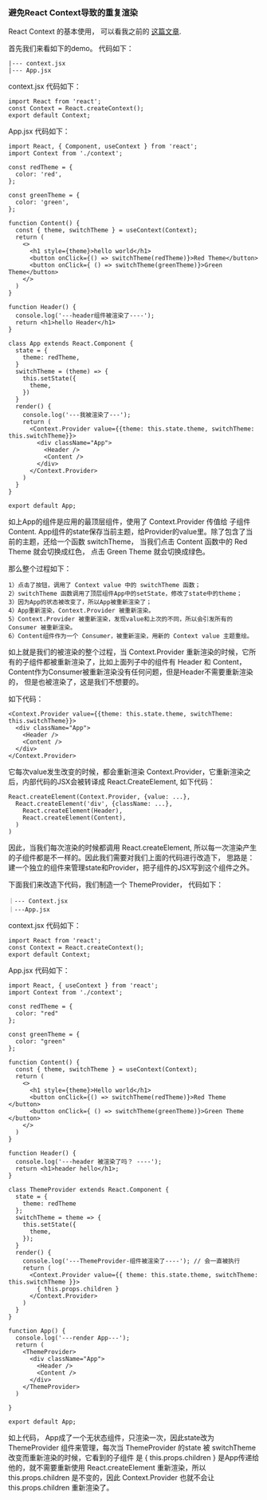 
### 避免React Context导致的重复渲染

React Context 的基本使用， 可以看我之前的 <a href="https://github.com/kongzhi0707/front-end-learn/blob/master/es6/context.md">这篇文章</a>. 

首先我们来看如下的demo。 代码如下：
```
|--- context.jsx
|--- App.jsx
```
context.jsx 代码如下：
```
import React from 'react';
const Context = React.createContext();
export default Context;
```
App.jsx 代码如下：
```
import React, { Component, useContext } from 'react';
import Context from './context';

const redTheme = {
  color: 'red',
};

const greenTheme = {
  color: 'green',
};

function Content() { 
  const { theme, switchTheme } = useContext(Context);
  return (
    <>
      <h1 style={theme}>hello world</h1>
      <button onClick={() => switchTheme(redTheme)}>Red Theme</button>
      <button onClick={ () => switchTheme(greenTheme)}>Green Theme</button>
    </>
  )
}

function Header() { 
  console.log('---header组件被渲染了----');
  return <h1>hello Header</h1>
}

class App extends React.Component { 
  state = {
    theme: redTheme,
  }
  switchTheme = (theme) => { 
    this.setState({
      theme,
    })
  }
  render() { 
    console.log('---我被渲染了---');
    return (
      <Context.Provider value={{theme: this.state.theme, switchTheme: this.switchTheme}}>
        <div className="App">
          <Header />
          <Content />
        </div>
      </Context.Provider>
    )
  }
}

export default App;
```
  如上App的组件是应用的最顶层组件，使用了 Context.Provider 传值给 子组件 Content. App组件的state保存当前主题，给Provider的value里。除了包含了当前的主题，还给一个函数 switchTheme， 当我们点击 Content 函数中的 Red Theme 就会切换成红色， 点击 Green Theme 就会切换成绿色。

  那么整个过程如下：
```
1）点击了按钮，调用了 Context value 中的 switchTheme 函数；
2）switchTheme 函数调用了顶层组件App中的setState，修改了state中的theme；
3）因为App的状态被改变了，所以App被重新渲染了；
4）App重新渲染，Context.Provider 被重新渲染。
5）Context.Provider 被重新渲染，发现value和上次的不同，所以会引发所有的 Consumer 被重新渲染。
6）Content组件作为一个 Consumer，被重新渲染，用新的 Context value 主题重绘。
```
  如上就是我们的被渲染的整个过程，当 Context.Provider 重新渲染的时候，它所有的子组件都被重新渲染了，比如上面列子中的组件有 Header 和 Content，Content作为Consumer被重新渲染没有任何问题，但是Header不需要重新渲染的， 但是也被渲染了，这是我们不想要的。

如下代码：
```
<Context.Provider value={{theme: this.state.theme, switchTheme: this.switchTheme}}>
  <div className="App">
    <Header />
    <Content />
  </div>
</Context.Provider>
```
  它每次value发生改变的时候，都会重新渲染 Context.Provider，它重新渲染之后，内部代码的JSX会被转译成 React.CreateElement, 如下代码：
```
React.createElement(Context.Provider, {value: ...},
  React.createElement('div', {className: ...},
    React.createElement(Header),
    React.createElement(Content),
  )
)
```
  因此，当我们每次渲染的时候都调用 React.createElement, 所以每一次渲染产生的子组件都是不一样的。因此我们需要对我们上面的代码进行改造下，
  思路是：建一个独立的组件来管理state和Provider，把子组件的JSX写到这个组件之外。

下面我们来改造下代码，我们制造一个 ThemeProvider， 代码如下：
```
｜--- Context.jsx
｜---App.jsx
```
context.jsx 代码如下：
```
import React from 'react';
const Context = React.createContext();
export default Context;
```
App.jsx 代码如下：
```
import React, { useContext } from 'react';
import Context from './context';

const redTheme = {
  color: "red"
};

const greenTheme = {
  color: "green"
};

function Content() { 
  const { theme, switchTheme } = useContext(Context);
  return (
    <>
      <h1 style={theme}>Hello world</h1>
      <button onClick={() => switchTheme(redTheme)}>Red Theme </button>
      <button onClick={ () => switchTheme(greenTheme)}>Green Theme </button>
    </>
  )
}

function Header() { 
  console.log('---header 被渲染了吗？ ----');
  return <h1>header hello</h1>;
}

class ThemeProvider extends React.Component { 
  state = {
    theme: redTheme
  };
  switchTheme = theme => { 
    this.setState({
      theme,
    });
  }
  render() { 
    console.log('---ThemeProvider-组件被渲染了----'); // 会一直被执行
    return (
      <Context.Provider value={{ theme: this.state.theme, switchTheme: this.switchTheme }}>
        { this.props.children }
      </Context.Provider>
    )
  }
}

function App() { 
  console.log('---render App---');
  return (
    <ThemeProvider>
      <div className="App">
        <Header />
        <Content />
      </div>
    </ThemeProvider>
  )

}

export default App;
```
  如上代码， App成了一个无状态组件，只渲染一次，因此state改为 ThemeProvider 组件来管理，每次当 ThemeProvider 的state 被 switchTheme 改变而重新渲染的时候，它看到的子组件 是 { this.props.children } 是App传递给他的，就不需要重新使用 React.createElement 重新渲染，所以 this.props.children 是不变的，因此 Context.Provider 也就不会让 this.props.children 重新渲染了。


